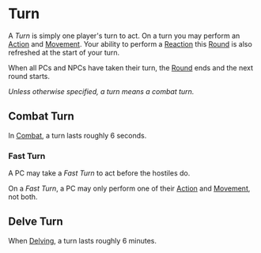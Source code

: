 # Turn

A *Turn* is simply one player's turn to act. On a turn you may perform an [Action](Action.md) and [Movement](../Combat/Movement.md). Your ability to perform a [Reaction](../Combat/Reaction.md) this [Round](Round.md) is also refreshed at the start of your turn.

When all PCs and NPCs have taken their turn, the [Round](Round.md) ends and the next round starts.

*Unless otherwise specified, a turn means a combat turn.*

## Combat Turn

In [Combat](../Combat/Combat.md), a turn lasts roughly 6 seconds.

### Fast Turn

A PC may take a *Fast Turn* to act before the hostiles do.

On a *Fast Turn*, a PC may only perform one of their [Action](Action.md) and [Movement](../Combat/Movement.md), not both.

## Delve Turn

When [Delving](../Exploration/Delving.md), a turn lasts roughly 6 minutes.
